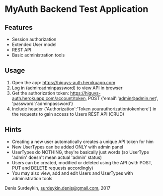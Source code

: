 # MyAuth Backend Test Application

## Features

- Session authorization
- Extended User model
- REST API
- Basic administration tools

## Usage

1. Open the app: https://higuys-auth.herokuapp.com
2. Log in (admin:adminpassword) to view API in browser
3. Get the authorization token: https://higuys-auth.herokuapp.com/account/token, POST {'email':'admin@admin.net', 'password':'adminpassword'}
4. Include header {'Authorization':'Token yourauthorizationtokenhere'} in the requests to gain access to Users REST API (CRUD)

## Hints

- Creating a new user automatically creates a unique API token for him
- New UserTypes can be added ONLY with admin panel
- UserTypes do NOTHING, they're basically just words (so UserType 'admin' doesn't mean actual 'admin' status)
- Users can be created, modified or deleted using the API (with POST, PUT and DELETE requests accordingly)
- You may also view, add and edit Users and UserTypes with administration tools

Denis Surdeykin, surdeykin.denis@gmail.com, 2017
